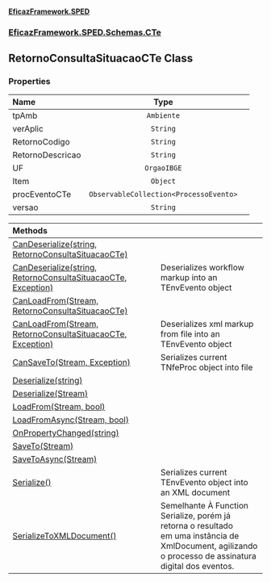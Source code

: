 #### [EficazFramework.SPED](EficazFrameworkSPED.md 'EficazFramework SPED')
### [EficazFramework.SPED.Schemas.CTe](EficazFramework.SPED.Schemas.CTe.md 'EficazFramework.SPED.Schemas.CTe')

## RetornoConsultaSituacaoCTe Class
### Properties

| Name | Type | |
| :--- | :---: | :--- |
| tpAmb | `Ambiente` |  |
| verAplic | `String` |  |
| RetornoCodigo | `String` |  |
| RetornoDescricao | `String` |  |
| UF | `OrgaoIBGE` |  |
| Item | `Object` |  |
| procEventoCTe | `ObservableCollection<ProcessoEvento>` |  |
| versao | `String` |  |

| Methods | |
| :--- | :--- |
| [CanDeserialize(string, RetornoConsultaSituacaoCTe)](EficazFramework.SPED.Schemas.CTe/RetornoConsultaSituacaoCTe/CanDeserialize(string,RetornoConsultaSituacaoCTe).md 'EficazFramework.SPED.Schemas.CTe.RetornoConsultaSituacaoCTe.CanDeserialize(string, EficazFramework.SPED.Schemas.CTe.RetornoConsultaSituacaoCTe)') | |
| [CanDeserialize(string, RetornoConsultaSituacaoCTe, Exception)](EficazFramework.SPED.Schemas.CTe/RetornoConsultaSituacaoCTe/CanDeserialize(string,RetornoConsultaSituacaoCTe,Exception).md 'EficazFramework.SPED.Schemas.CTe.RetornoConsultaSituacaoCTe.CanDeserialize(string, EficazFramework.SPED.Schemas.CTe.RetornoConsultaSituacaoCTe, System.Exception)') | Deserializes workflow markup into an TEnvEvento object |
| [CanLoadFrom(Stream, RetornoConsultaSituacaoCTe)](EficazFramework.SPED.Schemas.CTe/RetornoConsultaSituacaoCTe/CanLoadFrom(Stream,RetornoConsultaSituacaoCTe).md 'EficazFramework.SPED.Schemas.CTe.RetornoConsultaSituacaoCTe.CanLoadFrom(System.IO.Stream, EficazFramework.SPED.Schemas.CTe.RetornoConsultaSituacaoCTe)') | |
| [CanLoadFrom(Stream, RetornoConsultaSituacaoCTe, Exception)](EficazFramework.SPED.Schemas.CTe/RetornoConsultaSituacaoCTe/CanLoadFrom(Stream,RetornoConsultaSituacaoCTe,Exception).md 'EficazFramework.SPED.Schemas.CTe.RetornoConsultaSituacaoCTe.CanLoadFrom(System.IO.Stream, EficazFramework.SPED.Schemas.CTe.RetornoConsultaSituacaoCTe, System.Exception)') | Deserializes xml markup from file into an TEnvEvento object |
| [CanSaveTo(Stream, Exception)](EficazFramework.SPED.Schemas.CTe/RetornoConsultaSituacaoCTe/CanSaveTo(Stream,Exception).md 'EficazFramework.SPED.Schemas.CTe.RetornoConsultaSituacaoCTe.CanSaveTo(System.IO.Stream, System.Exception)') | Serializes current TNfeProc object into file |
| [Deserialize(string)](EficazFramework.SPED.Schemas.CTe/RetornoConsultaSituacaoCTe/Deserialize(string).md 'EficazFramework.SPED.Schemas.CTe.RetornoConsultaSituacaoCTe.Deserialize(string)') | |
| [Deserialize(Stream)](EficazFramework.SPED.Schemas.CTe/RetornoConsultaSituacaoCTe/Deserialize(Stream).md 'EficazFramework.SPED.Schemas.CTe.RetornoConsultaSituacaoCTe.Deserialize(System.IO.Stream)') | |
| [LoadFrom(Stream, bool)](EficazFramework.SPED.Schemas.CTe/RetornoConsultaSituacaoCTe/LoadFrom(Stream,bool).md 'EficazFramework.SPED.Schemas.CTe.RetornoConsultaSituacaoCTe.LoadFrom(System.IO.Stream, bool)') | |
| [LoadFromAsync(Stream, bool)](EficazFramework.SPED.Schemas.CTe/RetornoConsultaSituacaoCTe/LoadFromAsync(Stream,bool).md 'EficazFramework.SPED.Schemas.CTe.RetornoConsultaSituacaoCTe.LoadFromAsync(System.IO.Stream, bool)') | |
| [OnPropertyChanged(string)](EficazFramework.SPED.Schemas.CTe/RetornoConsultaSituacaoCTe/OnPropertyChanged(string).md 'EficazFramework.SPED.Schemas.CTe.RetornoConsultaSituacaoCTe.OnPropertyChanged(string)') | |
| [SaveTo(Stream)](EficazFramework.SPED.Schemas.CTe/RetornoConsultaSituacaoCTe/SaveTo(Stream).md 'EficazFramework.SPED.Schemas.CTe.RetornoConsultaSituacaoCTe.SaveTo(System.IO.Stream)') | |
| [SaveToAsync(Stream)](EficazFramework.SPED.Schemas.CTe/RetornoConsultaSituacaoCTe/SaveToAsync(Stream).md 'EficazFramework.SPED.Schemas.CTe.RetornoConsultaSituacaoCTe.SaveToAsync(System.IO.Stream)') | |
| [Serialize()](EficazFramework.SPED.Schemas.CTe/RetornoConsultaSituacaoCTe/Serialize().md 'EficazFramework.SPED.Schemas.CTe.RetornoConsultaSituacaoCTe.Serialize()') | Serializes current TEnvEvento object into an XML document |
| [SerializeToXMLDocument()](EficazFramework.SPED.Schemas.CTe/RetornoConsultaSituacaoCTe/SerializeToXMLDocument().md 'EficazFramework.SPED.Schemas.CTe.RetornoConsultaSituacaoCTe.SerializeToXMLDocument()') | Semelhante À Function Serialize, porém já retorna o resultado<br/>em uma instância de XmlDocument, agilizando o processo de assinatura<br/>digital dos eventos. |
